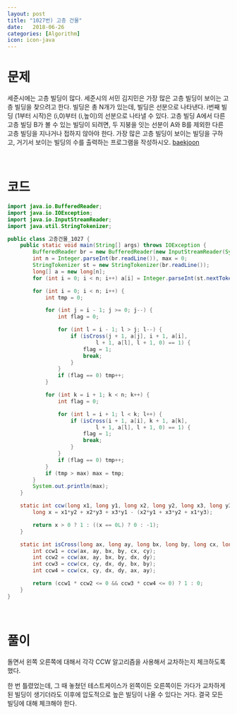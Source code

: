 ```yaml
---
layout: post
title: "1027번) 고층 건물"
date:   2018-06-26
categories: [Algorithm]
icon: icon-java
---
```


# 문제
세준시에는 고층 빌딩이 많다. 세준시의 서민 김지민은 가장 많은 고층 빌딩이 보이는 고층 빌딩을 찾으려고 한다. 빌딩은 총 N개가 있는데, 빌딩은 선분으로 나타낸다. i번째 빌딩 (1부터 시작)은 (i,0)부터 (i,높이)의 선분으로 나타낼 수 있다. 고층 빌딩 A에서 다른 고층 빌딩 B가 볼 수 있는 빌딩이 되려면, 두 지붕을 잇는 선분이 A와 B를 제외한 다른 고층 빌딩을 지나거나 접하지 않아야 한다. 가장 많은 고층 빌딩이 보이는 빌딩을 구하고, 거기서 보이는 빌딩의 수를 출력하는 프로그램을 작성하시오. [baekjoon](https://www.acmicpc.net/problem/1027)

<br>

# 코드
```java
import java.io.BufferedReader;
import java.io.IOException;
import java.io.InputStreamReader;
import java.util.StringTokenizer;

public class 고층건물_1027 {
    public static void main(String[] args) throws IOException {
        BufferedReader br = new BufferedReader(new InputStreamReader(System.in));
        int n = Integer.parseInt(br.readLine()), max = 0;
        StringTokenizer st = new StringTokenizer(br.readLine());
        long[] a = new long[n];
        for (int i = 0; i < n; i++) a[i] = Integer.parseInt(st.nextToken());

        for (int i = 0; i < n; i++) {
            int tmp = 0;

            for (int j = i - 1; j >= 0; j--) {
                int flag = 0;

                for (int l = i - 1; l > j; l--) {
                    if (isCross(j + 1, a[j], i + 1, a[i],
                            l + 1, a[l], l + 1, 0) == 1) {
                        flag = 1;
                        break;
                    }
                }
                if (flag == 0) tmp++;
            }

            for (int k = i + 1; k < n; k++) {
                int flag = 0;

                for (int l = i + 1; l < k; l++) {
                    if (isCross(i + 1, a[i], k + 1, a[k],
                            l + 1, a[l], l + 1, 0) == 1) {
                        flag = 1;
                        break;
                    }
                }
                if (flag == 0) tmp++;
            }
            if (tmp > max) max = tmp;
        }
        System.out.println(max);
    }

    static int ccw(long x1, long y1, long x2, long y2, long x3, long y3) {
        long x = x1*y2 + x2*y3 + x3*y1 - (x2*y1 + x3*y2 + x1*y3);

        return x > 0 ? 1 : ((x == 0L) ? 0 : -1);
    }

    static int isCross(long ax, long ay, long bx, long by, long cx, long cy, long dx, long dy) {
        int ccw1 = ccw(ax, ay, bx, by, cx, cy);
        int ccw2 = ccw(ax, ay, bx, by, dx, dy);
        int ccw3 = ccw(cx, cy, dx, dy, bx, by);
        int ccw4 = ccw(cx, cy, dx, dy, ax, ay);

        return (ccw1 * ccw2 <= 0 && ccw3 * ccw4 <= 0) ? 1 : 0;
    }
}
```

<br>

# 풀이
돌면서 왼쪽 오른쪽에 대해서 각각 CCW 알고리즘을 사용해서 교차하는지 체크하도록 했다. 

한 번 틀렸었는데, 그 때 놓쳤던 테스트케이스가 왼쪽이든 오른쪽이든 가다가 교차하게 된 빌딩이 생기더라도 이후에 압도적으로 높은 빌딩이 나올 수 있다는 거다. 결국 모든 빌딩에 대해 체크해야 한다.